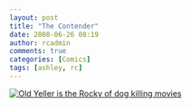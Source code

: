```yaml
---
layout: post
title: "The Contender"
date: 2008-06-26 08:19
author: rcadmin
comments: true
categories: [Comics]
tags: [ashley, rc]
---
```

<a href="http://bitsmack.com/wp/2008/06/26/the-contender/"><img title="Old Yeller is the Rocky of dog killing movies" src="http://bitsmack.com/wp/wp-content/uploads/2008/06/20080626.jpg"/></a>
